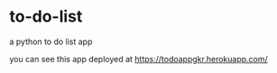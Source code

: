 # to-do-list
a python to do list app 

you can see this app deployed at https://todoappgkr.herokuapp.com/
